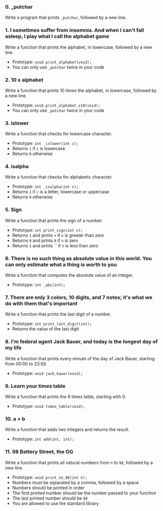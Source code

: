 ### **0. _putchar**

Write a program that prints `_putchar`, followed by a new line.

### **1. I sometimes suffer from insomnia. And when I can't fall asleep, I play what I call the alphabet game**

Write a function that prints the alphabet, in lowercase, followed by a new line.

- Prototype: `void print_alphabet(void);`
- You can only use `_putchar` twice in your code

### **2. 10 x alphabet**

Write a function that prints 10 times the alphabet, in lowercase, followed by a new line.

- Prototype: `void print_alphabet_x10(void);`
- You can only use `_putchar` twice in your code

### **3. islower**

Write a function that checks for lowercase character.

- Prototype: `int _islower(int c);`
- Returns `1` if `c` is lowercase
- Returns `0` otherwise

### **4. isalpha**

Write a function that checks for alphabetic character.

- Prototype: `int _isalpha(int c);`
- Returns `1` if `c` is a letter, lowercase or uppercase
- Returns `0` otherwise

### **5. Sign**

Write a function that prints the sign of a number.

- Prototype: `int print_sign(int n);`
- Returns `1` and prints `+` if `n` is greater than zero
- Returns `0` and prints `0` if `n` is zero
- Returns `1` and prints `` if `n` is less than zero

### **6. There is no such thing as absolute value in this world. You can only estimate what a thing is worth to you**

Write a function that computes the absolute value of an integer.

- Prototype: `int _abs(int);`

### **7. There are only 3 colors, 10 digits, and 7 notes; it's what we do with them that's important**

Write a function that prints the last digit of a number.

- Prototype: `int print_last_digit(int);`
- Returns the value of the last digit

### **8. I'm federal agent Jack Bauer, and today is the longest day of my life**

Write a function that prints every minute of the day of Jack Bauer, starting from 00:00 to 23:59.

- Prototype: `void jack_bauer(void);`

### **9. Learn your times table**

Write a function that prints the 9 times table, starting with 0.

- Prototype: `void times_table(void);`

### **10. a + b**

Write a function that adds two integers and returns the result.

- Prototype: `int add(int, int);`

### **11. 98 Battery Street, the OG**

Write a function that prints all natural numbers from `n` to `98`, followed by a new line.

- Prototype: `void print_to_98(int n);`
- Numbers must be separated by a comma, followed by a space
- Numbers should be printed in order
- The first printed number should be the number passed to your function
- The last printed number should be `98`
- You are allowed to use the standard library
